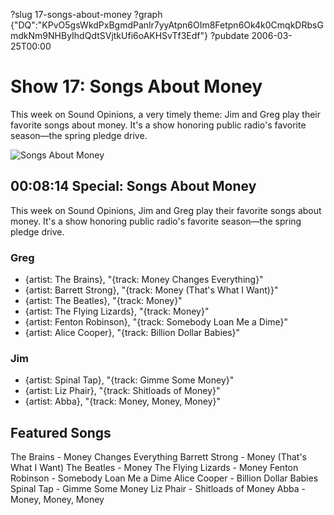 ?slug 17-songs-about-money
?graph {"DQ":"KPvO5gsWkdPxBgmdPanlr7yyAtpn6OIm8Fetpn6Ok4k0CmqkDRbsGmdkNm9NHByIhdQdtSVjtkUfi6oAKHSvTf3Edf"}
?pubdate 2006-03-25T00:00
# Show 17: Songs About Money
This week on Sound Opinions, a very timely theme: Jim and Greg play their favorite songs about money. It's a show honoring public radio's favorite season—the spring pledge drive.

![Songs About Money](https://static.soundopinions.org/images/2006/songsaboutmoney.jpg)

## 00:08:14 Special: Songs About Money
This week on Sound Opinions, Jim and Greg play their favorite songs about money. It's a show honoring public radio's favorite season—the spring pledge drive.

### Greg
 - {artist: The Brains}, "{track: Money Changes Everything}"
 - {artist: Barrett Strong}, "{track: Money (That's What I Want)}"
 - {artist: The Beatles}, "{track: Money}"
 - {artist: The Flying Lizards}, "{track: Money}"
 - {artist: Fenton Robinson}, "{track: Somebody Loan Me a Dime}"
 - {artist: Alice Cooper}, "{track: Billion Dollar Babies}"

### Jim
- {artist: Spinal Tap}, "{track: Gimme Some Money}"
- {artist: Liz Phair}, "{track: Shitloads of Money}"
- {artist: Abba}, "{track: Money, Money, Money}"

## Featured Songs
The Brains - Money Changes Everything
Barrett Strong - Money (That's What I Want)
The Beatles - Money
The Flying Lizards - Money
Fenton Robinson - Somebody Loan Me a Dime
Alice Cooper - Billion Dollar Babies
Spinal Tap - Gimme Some Money
Liz Phair - Shitloads of Money
Abba - Money, Money, Money